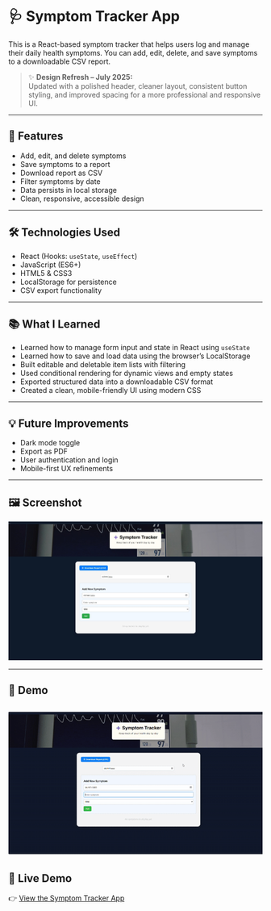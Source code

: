 # 🩺 Symptom Tracker App

This is a React-based symptom tracker that helps users log and manage their daily health symptoms. You can add, edit, delete, and save symptoms to a downloadable CSV report.

> ✨ **Design Refresh – July 2025:**  
> Updated with a polished header, cleaner layout, consistent button styling, and improved spacing for a more professional and responsive UI.

---

## 🚀 Features

- Add, edit, and delete symptoms
- Save symptoms to a report
- Download report as CSV
- Filter symptoms by date
- Data persists in local storage
- Clean, responsive, accessible design

---

## 🛠️ Technologies Used

- React (Hooks: `useState`, `useEffect`)
- JavaScript (ES6+)
- HTML5 & CSS3
- LocalStorage for persistence
- CSV export functionality

---

## 📚 What I Learned

- Learned how to manage form input and state in React using `useState`
- Learned how to save and load data using the browser’s LocalStorage
- Built editable and deletable item lists with filtering
- Used conditional rendering for dynamic views and empty states
- Exported structured data into a downloadable CSV format
- Created a clean, mobile-friendly UI using modern CSS

---

## 💡 Future Improvements

- Dark mode toggle
- Export as PDF
- User authentication and login
- Mobile-first UX refinements

---

## 🖼️ Screenshot

![Screenshot](./images/screenshot.jpeg)

---

## 📸 Demo

![Demo](./images/gif.gif)
---

## 🔗 Live Demo

👉 [View the Symptom Tracker App](https://symptom-tracker-seren.netlify.app)
